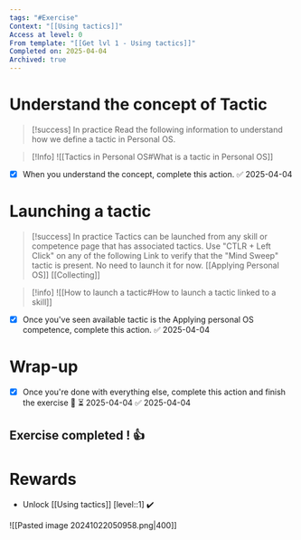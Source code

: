 ```yaml
---
tags: "#Exercise"
Context: "[[Using tactics]]"
Access at level: 0
From template: "[[Get lvl 1 - Using tactics]]"
Completed on: 2025-04-04
Archived: true
---
```



# Understand the concept of Tactic

> [!success] In practice
> Read the following information to understand how we define a tactic in Personal OS. 

>[!Info]
>![[Tactics in Personal OS#What is a tactic in Personal OS]]

- [x] When you understand the concept, complete this action. ✅ 2025-04-04
# Launching a tactic


> [!success] In practice
> Tactics can be launched from any skill or competence page that has associated tactics. 
> Use "CTLR + Left Click" on any of the following Link to verify that the "Mind Sweep" tactic is present. No need to launch it for now. 
> [[Applying Personal OS]]
> [[Collecting]]

> [!info] 
> ![[How to launch a tactic#How to launch a tactic linked to a skill]]

- [x] Once you've seen available tactic is the Applying personal OS competence, complete this action. ✅ 2025-04-04
# Wrap-up

- [x] Once you're done with everything else, complete this action and finish the exercise 🔽 ⏳ 2025-04-04 ✅ 2025-04-04

## Exercise completed ! 👍 

# Rewards

- Unlock [[Using tactics]] [level::1] ✔️

![[Pasted image 20241022050958.png|400]]

